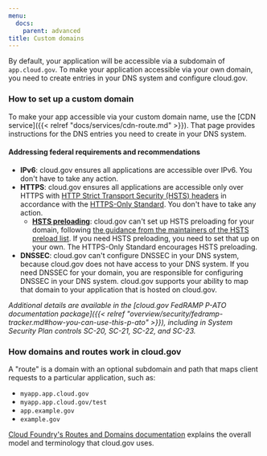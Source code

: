 ```yaml
---
menu:
  docs:
    parent: advanced
title: Custom domains
---
```

By default, your application will be accessible via a subdomain of `app.cloud.gov`. To make your application accessible via your own domain, you need to create entries in your DNS system and configure cloud.gov.

### How to set up a custom domain
To make your app accessible via your custom domain name, use the [CDN service]({{< relref "docs/services/cdn-route.md" >}}). That page provides instructions for the DNS entries you need to create in your DNS system.

#### Addressing federal requirements and recommendations
* **IPv6**: cloud.gov ensures all applications are accessible over IPv6. You don't have to take any action.
* **HTTPS**: cloud.gov ensures all applications are accessible only over HTTPS with [HTTP Strict Transport Security (HSTS) headers](https://https.cio.gov/hsts/) in accordance with the [HTTPS-Only Standard](https://https.cio.gov/). You don't have to take any action.
  * [**HSTS preloading**](https://https.cio.gov/guide/#options-for-hsts-compliance): cloud.gov can't set up HSTS preloading for your domain, following [the guidance from the maintainers of the HSTS preload list](https://hstspreload.org/#opt-in). If you need HSTS preloading, you need to set that up on your own. The HTTPS-Only Standard encourages HSTS preloading.
* **DNSSEC**: cloud.gov can't configure DNSSEC in your DNS system, because cloud.gov does not have access to your DNS system. If you need DNSSEC for your domain, you are responsible for configuring DNSSEC in your DNS system. cloud.gov supports your ability to map that domain to your application that is hosted on cloud.gov.

*Additional details are available in the [cloud.gov FedRAMP P-ATO documentation package]({{< relref "overview/security/fedramp-tracker.md#how-you-can-use-this-p-ato" >}}), including in System Security Plan controls SC-20, SC-21, SC-22, and SC-23.*

### How domains and routes work in cloud.gov

A "route" is a domain with an optional subdomain and path that maps client requests to a particular application, such as:

* `myapp.app.cloud.gov`
* `myapp.app.cloud.gov/test`
* `app.example.gov`
* `example.gov`

[Cloud Foundry's Routes and Domains documentation](https://docs.cloudfoundry.org/devguide/deploy-apps/routes-domains.html) explains the overall model and terminology that cloud.gov uses.

